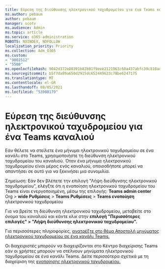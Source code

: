 ```yaml
---
title: Εύρεση της διεύθυνσης ηλεκτρονικού ταχυδρομείου για ένα Teams καναλιού
ms.author: pebaum
author: pebaum
manager: scotv
ms.audience: Admin
ms.topic: article
ms.service: o365-administration
ROBOTS: NOINDEX, NOFOLLOW
localization_priority: Priority
ms.collection: Adm_O365
ms.custom:
- "9002512"
- "5580"
ms.openlocfilehash: 9042d372e88391b02b91f9eee2121963c60a437abfc39c818adcfcb76a17357b
ms.sourcegitcommit: b5f7da89a650d2915dc652449623c78be6247175
ms.translationtype: MT
ms.contentlocale: el-GR
ms.lasthandoff: 08/05/2021
ms.locfileid: "53988179"
---
```

# <a name="find-the-email-address-for-a-teams-channel"></a>Εύρεση της διεύθυνσης ηλεκτρονικού ταχυδρομείου για ένα Teams καναλιού

Εάν θέλετε να στείλετε ένα μήνυμα ηλεκτρονικού ταχυδρομείου σε ένα κανάλι στο Teams, χρησιμοποιήστε τη διεύθυνση ηλεκτρονικού ταχυδρομείου του καναλιού. Όταν ένα μήνυμα ηλεκτρονικού ταχυδρομείου είναι μέρος ενός καναλιού, οποιοσδήποτε μπορεί να απαντήσει σε αυτό για να ξεκινήσει μια συνομιλία.

Σημείωση: Εάν δεν βλέπετε  την επιλογή "Λήψη διεύθυνσης ηλεκτρονικού ταχυδρομείου", ελέγξτε ότι η ενοποίηση ηλεκτρονικού ταχυδρομείου του Teams είναι ενεργοποιημένη, μέσω της επιλογής: **Teams admin center** Org > **wide Ρυθμίσεις** > **Teams Ρυθμίσεις** > **Teams ενοποίηση** ηλεκτρονικού ταχυδρομείου

Για να βρείτε τη διεύθυνση ηλεκτρονικού ταχυδρομείου, μεταβείτε στο όνομα του καναλιού και κάντε κλικ στην **επιλογή "Περισσότερες επιλογές" > "Λήψη διεύθυνσης ηλεκτρονικού ταχυδρομείου".**

Για περισσότερες πληροφορίες, [ανατρέξτε στο θέμα Αποστολή μηνύματος ηλεκτρονικού ταχυδρομείου σε ένα κανάλι Teams.](https://support.office.com/article/send-an-email-to-a-channel-in-teams-d91db004-d9d7-4a47-82e6-fb1b16dfd51e)

Οι διαχειριστές μπορούν να διαχειρίζονται στο Κέντρο διαχείρισης Teams εάν οι χρήστες μπορούν να στέλνουν μηνύματα ηλεκτρονικού ταχυδρομείου σε ένα κανάλι Teams. Δείτε περισσότερα σχετικά με τη διαχείριση της [ενοποίησης ηλεκτρονικού ταχυδρομείου.](https://docs.microsoft.com/microsoftteams/enable-features-office-365#email-integration)
